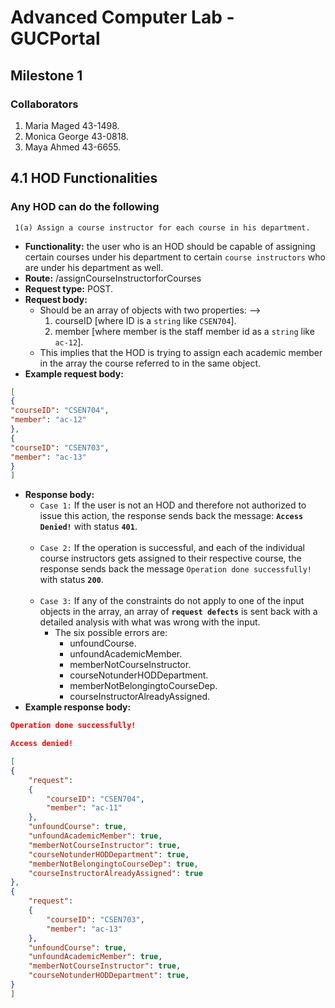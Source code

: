 # Advanced Computer Lab - GUCPortal
## Milestone 1
### Collaborators
1. Maria Maged 43-1498.
2. Monica George 43-0818.
3. Maya Ahmed 43-6655.
## 4.1 HOD Functionalities
### Any HOD can do the following
	 1(a) Assign a course instructor for each course in his department.
- **Functionality:** the user who is an HOD should be capable of assigning certain courses under his department to certain `course instructors` who are under his department as well.
- **Route:** /assignCourseInstructorforCourses
- **Request type:** POST.
- **Request body:**
   - Should be an array of objects with two properties: -->
      1. courseID [where ID is a `string` like `CSEN704`].
      2. member [where member is the staff member id as a `string` like `ac-12`].
    - This implies that the HOD is trying to assign each academic member in the array the course referred to in the same object.
- **Example request body:**
```json
[
{
"courseID": "CSEN704",
"member": "ac-12"
},
{
"courseID": "CSEN703",
"member": "ac-13"
}
]
```
- **Response body:**
   - `Case 1:` If the user is not an HOD and therefore not authorized to issue this action, the response sends back the message: **`Access Denied!`** with status **`401`**.\
   &nbsp;
   - `Case 2:` If the operation is successful, and each of the individual course instructors gets assigned to their respective course, the response sends back the message `Operation done successfully!` with status **`200`**.\
   &nbsp;
   - `Case 3:` If any of the constraints do not apply to one of the input objects in the array, an array of **`request defects`** is sent back with a detailed analysis with what was wrong with the input.
     - The six possible errors are:
        - unfoundCourse.
        - unfoundAcademicMember.
        - memberNotCourseInstructor.
        - courseNotunderHODDepartment.
        - memberNotBelongingtoCourseDep.
        - courseInstructorAlreadyAssigned.
- **Example response body:**
```json
Operation done successfully!
```

```json
Access denied!
```

```json
[
{
	"request": 
	{
		"courseID": "CSEN704",
		"member": "ac-11"
	},
	"unfoundCourse": true,
	"unfoundAcademicMember": true,
	"memberNotCourseInstructor": true,
    "courseNotunderHODDepartment": true,
    "memberNotBelongingtoCourseDep": true,
    "courseInstructorAlreadyAssigned": true
},
{
	"request": 
	{
		"courseID": "CSEN703",
		"member": "ac-13"
	},
	"unfoundCourse": true,
	"unfoundAcademicMember": true,
	"memberNotCourseInstructor": true,
    "courseNotunderHODDepartment": true,
}
]
```